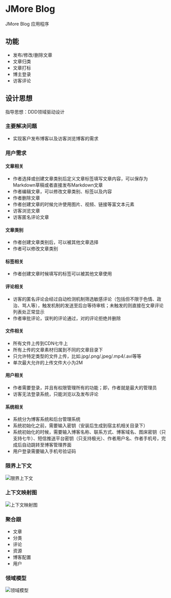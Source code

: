 # JMore Blog

JMore Blog 应用程序

## 功能

* 发布/修改/删除文章
* 文章归类
* 文章打标
* 博主登录
* 访客评论

## 设计思想

指导思想：DDD领域驱动设计

### 主要解决问题

* 实现客户发布博客以及访客浏览博客的需求

### 用户需求

#### 文章相关

* 作者选择或创建文章类别后定义文章标签填写文章内容，可以保存为Markdown草稿或者直接发布Markdown文章
* 作者编辑文章，可以修改文章类别、标签以及内容
* 作者删除文章
* 作者创建文章的时候允许使用图片、视频、链接等富文本元素
* 访客浏览文章
* 访客匿名评论文章

#### 文章类别

* 作者创建文章类别后，可以被其他文章选择
* 作者可以修改文章类别

#### 标签相关

* 作者创建文章时候填写的标签可以被其他文章使用

#### 评论相关

* 访客的匿名评论会经过自动检测机制筛选敏感评论（包括但不限于色情、政治、骂人等），触发机制的发送至后台等待审核；未触发的则直接在文章评论列表处正常显示
* 作者审批评论，误判的评论通过，对的评论拒绝并删除

#### 文件相关

* 所有文件上传到CDN七牛上
* 所有上传的文章素材归属到不同的文章目录下
* 只允许特定类型的文件上传，比如.jpg/.png/.jpeg/.mp4/.avi等等
* 单次最大允许的上传文件大小为2M

#### 用户相关

* 作者需要登录，并且有权限管理所有的功能；即，作者就是最大的管理员
* 访客无法登录系统，只能浏览以及发布评论

#### 系统相关

* 系统分为博客系统和后台管理系统
* 系统初始化之前，需要输入密钥（安装后生成到宿主机相关目录下）
* 系统初始化的时候，需要输入博客名称、联系方式、博客域名、图床密钥（只支持七牛）、短信推送平台密钥（只支持极光）、作者用户名、作者手机号，完成后自动跳转至博客管理界面
* 用户登录需要输入手机号验证码


### 限界上下文

![限界上下文](https://static.xuqiang.me/public/images/%E9%99%90%E7%95%8C%E4%B8%8A%E4%B8%8B%E6%96%87.png)

### 上下文映射图

![上下文映射图](https://static.xuqiang.me/public/images/%E4%B8%8A%E4%B8%8B%E6%96%87%E6%98%A0%E5%B0%84%E5%9B%BE.png)

### 聚合跟

* 文章
* 分类
* 评论
* 资源
* 博客配置
* 用户

### 领域模型

![领域模型](https://static.xuqiang.me/public/images/%E5%8D%9A%E5%AE%A2DDD%E9%A2%86%E5%9F%9F%E9%A9%B1%E5%8A%A8%E8%AE%BE%E8%AE%A1-1.png)
